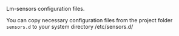 Lm-sensors configuration files.

You can copy necessary configuration files from the project folder `sensors.d` to your system directory /etc/sensors.d/
